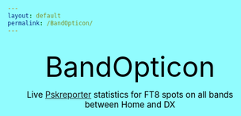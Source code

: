 ```yaml
---
layout: default
permalink: /BandOpticon/
---
```





<html>
<head><style>
:root { background-color: #91FCFE; color:black;text-align: left; font-size: 1em;}
#main_content { background-color: #DFF8FE; color:black;text-align: left; font-size: 1em;}
div {margin: 2px;  padding: 5px;}
#title {text-align: center; font-size: 4em;}
#subtitle {text-align: center; font-size: 1.2em;}
.detail > div {background-color: rgba(255, 255, 255, 0.8);}
.bandblock {display: grid; grid-template-columns: auto auto auto auto auto;}
.bandblock > div {background-color: rgba(255, 255, 255, 0.8);}
</style>
</head>

<body id="BandOpticonBody"><div>
<div id="title" name="title">BandOpticon</div>
<div id="subtitle" name="subtitle">Live <a href='https://pskreporter.info/'>Pskreporter</a> statistics for FT8 spots on all bands between Home and DX</div>
<div class="detail" id="controls" name="controls"></div>
<div class="detail" id="detail" name="detail"></div>
<div class="bandblock" id="bandblock"></div>
</div></body>

<!--Get the library for MQTT functions -->
<script src="https://unpkg.com/mqtt/dist/mqtt.min.js"></script>

<script>
  function updateDetails(newWant){
  // this is clunky and risks not being defned if loading order differs?
    if(!(typeof newWant==='undefined')) {
       if(newWant>0) {detailWanted=newWant} else {detailWanted="Layout"}
    };
    if(detailWanted=="Layout"){
      detail.innerHTML="<div>Band box layout:<br><strong>Band</strong><br> \
         Spots: number of spots Home &#8680 Home / Home &#8680 DX / DX &#8680 Home<br> \
         Tx Calls: number of unique calls in 'Home' received by anyone<br> \
         Rx Calls: number of unique calls in 'Home' receiving anyone</div>"
    } else {
      showBandActiveCallsInDetails(detailWanted);
    }
  }
  
  function updateControls(){
    var now = new Date;
    var utc_timestamp = now.getUTCDate()+"/"+now.getUTCMonth()+"/"+now.getUTCFullYear()+" "+
        now.getUTCHours()+":"+now.getUTCMinutes()+":"+now.getUTCSeconds()+" UTC";
     controls.innerHTML="<div><center><strong>"+utc_timestamp+"</strong></center>"+
       "<br>Home = DXCCs "+DXCCs+" <a href='#controls' onclick='editDXCCs();'>edit</a>"
  }

  // Define the DXCCs and Bands of interest
  //localStorage.removeItem('DXCCs')
  if(localStorage.getItem('DXCCs')){
    var DXCCs=JSON.parse(localStorage.getItem('DXCCs'));
  } else {
    var DXCCs=[223,114,265,122,279,106,294];
    localStorage.setItem('DXCCs', JSON.stringify(DXCCs));
  }

  const Bands=["160m","80m","60m","40m","30m","20m","17m","15m","12m","10m","6m","4m","2m","70cm","23cm"];
  const refreshSeconds=2;
  const purgeSeconds=600;
  let detailWanted="Layout";
  let spots=[];
  let tWrite=Date.now();
  updateDetails();
  updateControls();

  function editDXCCs(){
    var resp=prompt("Enter DXCCs",DXCCs);
    var regex=/^(([0-9]+)(,(?=[0-9]))?)+$/;
    if (regex.test(resp)) {
      DXCCs=resp;
      updateControls();
      localStorage.setItem('DXCCs', DXCCs);
      spots=[];
      tWrite=0; //forces an onmessage screen update
    } else {
      alert("DXCC list must be comma-separated integers");
    }
  }

// Add in the boxes for all bands, and inside them the required outputs with IDs
var toAdd = document.createDocumentFragment();
for(var i=0; i < Bands.length; i++){
   var newDiv = document.createElement('div');
   newDiv.id = Bands[i];     
   newDiv.innerHTML="<strong>"+Bands[i]+"</strong> \
     <a href='#controls' onclick='updateDetails("+i+");'> details</a><br> \
     <output id='"+Bands[i]+"spots'></output><br> \
     <output id='"+Bands[i]+"calls'></output>";
  // console.log(newDiv.innerHTML);
   toAdd.appendChild(newDiv);
}
document.getElementById('bandblock').appendChild(toAdd);

  // Connect to Pskreporter and subscribe on connect
  const client=mqtt.connect("wss://mqtt.pskreporter.info:1886");
  client.onSuccess=client.subscribe('pskr/filter/v2/+/FT8/+/+/+/+/+/#');
  client.on("message", (filter,message) => {onMessage(message.toString());}  );

  function onMessage(message){    
    if ( (Date.now()-tWrite)/1000 > refreshSeconds ){
      console.log("refresh");
    	tWrite=Date.now();
      purgeSpots();
      writeBandSpotStats();
      writeBandActiveCallStats();
      updateDetails();
      updateControls();
    }
    sa=parseInt(getVal("sa",message));
    if(DXCCs.includes(sa)){addSpot(message); return;}
    ra=parseInt(getVal("ra",message));
    if(DXCCs.includes(ra)){addSpot(message);}
  }
  
  function purgeSpots(){
    var del=[];
    for (let iSpot=1; iSpot < spots.length; iSpot++) {
      var spot=spots[iSpot];
      var tSpot=spot[1];
      if((Date.now()/1000-tSpot) > purgeSeconds) {del.push(iSpot)}
    }
    for (let iSpot=1; iSpot <del.length;iSpot++){spots.splice(del[iSpot],1)}
  }
  
  function addSpot(message){
    band=getVal("b",message);
    senderDXCC=parseInt(getVal("sa",message));
    receiverDXCC=parseInt(getVal("ra",message));
    senderCall=getVal("sc",message);
    receiverCall=getVal("rc",message);
    tSpot=parseInt(getVal("t",message));
    spots.push([band,tSpot,senderCall,receiverCall,senderDXCC,receiverDXCC]);
  }
  
  function writeBandSpotStats(){
 //   misc.innerHTML="Total spots: "+spots.length;
  
    var bandStats = [];
    for(let i = 0; i < Bands.length; i++) {
        bandStats[i]=[];
        bandStats[i][0]=0;
        bandStats[i][1]=0;
        bandStats[i][2]=0;
    }
    for (let iSpot=1; iSpot < spots.length; iSpot++) {
      var spot=spots[iSpot];
      var dircode=0;    // dircode is 0=H->H, 1=DX->H, 2=H->DX, 3=DX-DX
      if(!DXCCs.includes(spots[iSpot][4])) {dircode+=1};
      if(!DXCCs.includes(spots[iSpot][5])) {dircode+=2};
      iBand=Bands.indexOf(spot[0]);
      if(dircode>2){
         console.log("Bad spot "+spot);
      } else {
        bandStats[iBand][dircode]+=1;
      }
          } 
    for (let iBand=0; iBand < Bands.length; iBand++) {
      var snum=bandStats[iBand];
      document.getElementById(Bands[iBand]+"spots").value="Spots "+snum[0]+"/"+snum[2]+"/"+snum[1];
    }
  }
  
   function writeBandActiveCallStats(){
  //spots array 0=band,1=tSpot,2=senderCall,3=receiverCall,4=senderDXCC,5=receiverDXCC
     for (iBand=0; iBand<Bands.length; iBand++){
  //note that this sub could be written with integer counters now as it was going to do other things but now isn't
       var active_tx=new Set;
       var active_rx=new Set;
       for (let iSpot=1; iSpot < spots.length; iSpot++) {
         var spot=spots[iSpot];
         if(spot[0]==Bands[iBand]){
           if(DXCCs.includes(spot[4])) {active_tx.add(spot[2])};
           if(DXCCs.includes(spot[5])) {active_rx.add(spot[3])};
         }
       }
       document.getElementById(Bands[iBand]+"calls").innerHTML="Tx Calls "+active_tx.size+"<br>"+"Rx Calls "+active_rx.size;
     }
   }
    
  function showBandActiveCallsInDetails(iBand){
  //spots array 0=band,1=tSpot,2=senderCall,3=receiverCall,4=senderDXCC,5=receiverDXCC
    var active_tx=new Set;
    var active_rx=new Set;
    var DXCC_reached=new Set;
    var DXCC_spotted=new Set;
    for (let iSpot=1; iSpot < spots.length; iSpot++) {
      var spot=spots[iSpot];
      if(spot[0]==Bands[iBand]){
        if(DXCCs.includes(spot[4])) {
           active_tx.add(spot[2]);
           DXCC_reached.add(spot[5]);
        }
        if(DXCCs.includes(spot[5])) {
           active_rx.add(spot[3]);
           DXCC_spotted.add(spot[4]);
        }
       }
    }
    detail.innerHTML="<div>"+ 
       "<strong>"+Bands[iBand]+"</strong><br>"+ 
       "<a href='#controls' onclick='updateDetails(-1);'> show layout</a><br>" +
       "<strong>Tx calls:</strong><br> "+Array.from(active_tx).join(' ')+"<br>"+
       "DXCC reached: "+Array.from(DXCC_reached).join(' ')+"<br>"+
       "<strong>Rx calls:</strong><br> "+Array.from(active_rx).join(' ')+"<br>"+
       "DXCC spotted: "+Array.from(DXCC_spotted).join(' ')+"<br>"+
       "</div>";
  }
  
  function getVal(key,message){
    var iVal=message.indexOf('"'+key+'":');
    var iColon=message.indexOf(':',iVal);
    var iComma=message.indexOf(",",iColon);
    var val=message.slice(iColon+1,iComma).replace(/"/g, '');
    return val;
  }
 

</script>


</html>








































